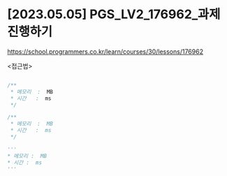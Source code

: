 #   [2023.05.05] PGS_LV2_176962_과제 진행하기
https://school.programmers.co.kr/learn/courses/30/lessons/176962

<접근법>

```
```




```java
/**
 * 메모리  :  MB
 * 시간   :  ms
 */
```



```js
/**
 * 메모리  :  MB
 * 시간   :  ms
 */
```




```python
'''
* 메모리 :  MB
* 시간 :  ms
'''
```
